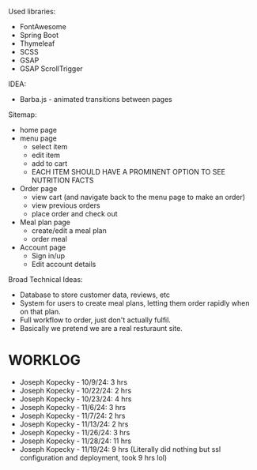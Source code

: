 Used libraries: 
* FontAwesome
* Spring Boot
* Thymeleaf
* SCSS
* GSAP
* GSAP ScrollTrigger

IDEA: 
* Barba.js - animated transitions between pages


Sitemap: 
* home page
* menu page
  * select item
  * edit item
  * add to cart
  * EACH ITEM SHOULD HAVE A PROMINENT OPTION TO SEE NUTRITION FACTS
* Order page
  * view cart (and navigate back to the menu page to make an order)
  * view previous orders
  * place order and check out
* Meal plan page
  * create/edit a meal plan
  * order meal
* Account page
  * Sign in/up
  * Edit account details


Broad Technical Ideas: 
* Database to store customer data, reviews, etc
* System for users to create meal plans, letting them order rapidly when on that plan. 
* Full workflow to order, just don't actually fulfil. 
* Basically we pretend we are a real resturaunt site. 


# WORKLOG

* Joseph Kopecky - 10/9/24: 3 hrs
* Joseph Kopecky - 10/22/24: 2 hrs
* Joseph Kopecky - 10/23/24: 4 hrs
* Joseph Kopecky - 11/6/24: 3 hrs
* Joseph Kopecky - 11/7/24: 2 hrs
* Joseph Kopecky - 11/13/24: 2 hrs
* Joseph Kopecky - 11/26/24: 3 hrs
* Joseph Kopecky - 11/28/24: 11 hrs
* Joseph Kopecky - 11/19/24: 9 hrs (Literally did nothing but ssl configuration and deployment, took 9 hrs lol)